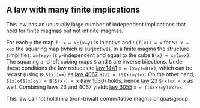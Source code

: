 ## A law with many finite implications

This law has an unusually large number of independent implications that hold for finite magmas but not infinite magmas.

For each `y` the map `f: x ↦ x◇(x◇y)` is injective and `S(f(x)) = x` for `S: x ↦ x◇x` the squaring map (which is surjective).  In a finite magma the structure simplifies: `x◇(x◇y)` is `y`-independent and equal to the cube `B(x) = x◇(x◇x)`.  The squaring and left cubing maps `S` and `B` are inverse bijections.  Under these conditions the law reduces to [law 1441](https://teorth.github.io/equational_theories/implications/?1441) `x = (x◇y)◇B(x)`, which can be recast (using `B(S(x))=x`) as [law 4067](https://teorth.github.io/equational_theories/implications/?4067) `S(x) = (S(x)◇y)◇x`.  On the other hand, `S(x)◇(S(x)◇y) = B(S(x)) = x` ([law 1630](https://teorth.github.io/equational_theories/implications/?1630)) holds, hence [law 23](https://teorth.github.io/equational_theories/implications/?23) `S(x)◇x = x` as well.  Combining laws 23 and 4067 yields [law 3055](https://teorth.github.io/equational_theories/implications/?3055) `x = ((S(x)◇y)◇x)◇x`.

This law cannot hold in a (non-trivial) commutative magma or quasigroup.
